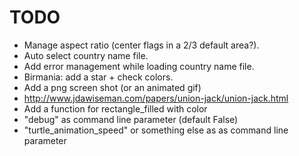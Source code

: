 # TODO
* Manage aspect ratio (center flags in a 2/3 default area?).
* Auto select country name file.
* Add error management while loading country name file.
* Birmania: add a star + check colors.
* Add a png screen shot (or an animated gif)
* http://www.jdawiseman.com/papers/union-jack/union-jack.html
* Add a function for rectangle_filled with color
* "debug" as command line parameter (default False)
* "turtle_animation_speed" or something else as as command line parameter
